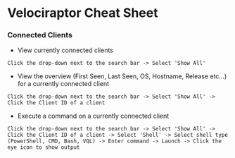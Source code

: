# Velociraptor Cheat Sheet

### Connected Clients

- View currently connected clients

```
Click the drop-down next to the search bar -> Select 'Show All'
```

- View the overview (First Seen, Last Seen, OS, Hostname, Release etc...) for a currently connected client

```
Click the drop-down next to the search bar -> Select 'Show All' -> Click the Client ID of a client
```

- Execute a command on a currently connected client

```
Click the drop-down next to the search bar -> Select 'Show All' -> Click the Client ID of a client -> Select 'Shell' -> Select shell type (PowerShell, CMD, Bash, VQL) -> Enter command -> Launch -> Click the eye icon to show output
```
